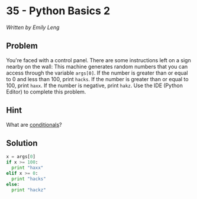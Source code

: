 # 35 - Python Basics 2

*Written by Emily Leng*

## Problem

You're faced with a control panel. There are some instructions left on a sign nearby on the wall: This machine generates random numbers that you can access through the variable `args[0]`. If the number is greater than or equal to 0 and less than 100, print `hacks`. If the number is greater than or equal to 100, print `haxx`. If the number is negative, print `hakz`. Use the IDE (Python Editor) to complete this problem.

## Hint

What are [conditionals](http://learn.easyctf.com/content/python-conditional.html)?

## Solution

```python
x = args[0]
if x >= 100:
  print "haxx"
elif x >= 0:
  print "hacks"
else:
  print "hackz"
```
